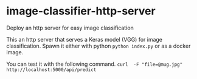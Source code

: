 # image-classifier-http-server
Deploy an http server for easy image classification

This an http server that serves a Keras model (VGG) for image classification. Spawn it either with python
`python index.py` or as a docker image.

You can test it with the following command.
`curl  -F "file=@mug.jpg" http://localhost:5000/api/predict`
